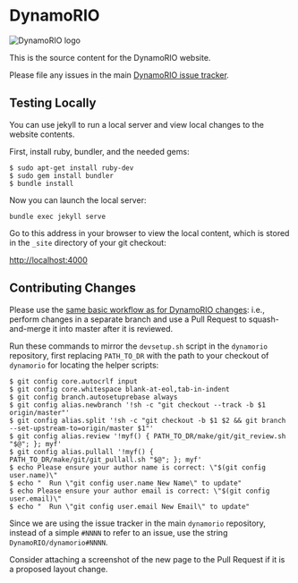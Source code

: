 # DynamoRIO

![DynamoRIO logo](http://www.burningcutlery.com/images/dynamorio/drlogo.png)

This is the source content for the DynamoRIO website.

Please file any issues in the main [DynamoRIO issue
tracker](https://github.com/DynamoRIO/dynamorio/issues).

## Testing Locally

You can use jekyll to run a local server and view local changes to the
website contents.

First, install ruby, bundler, and the needed gems:
```
$ sudo apt-get install ruby-dev
$ sudo gem install bundler
$ bundle install
```

Now you can launch the local server:
```
bundle exec jekyll serve
```

Go to this address in your browser to view the local content, which is
stored in the `_site` directory of your git checkout:

[http://localhost:4000](http://localhost:4000)

## Contributing Changes

Please use the [same basic workflow as for DynamoRIO
changes](https://github.com/DynamoRIO/dynamorio/wiki/Workflow): i.e.,
perform changes in a separate branch and use a Pull Request to
squash-and-merge it into master after it is reviewed.

Run these commands to mirror the `devsetup.sh` script in the `dynamorio`
repository, first replacing `PATH_TO_DR` with the path to your checkout of
`dynamorio` for locating the helper scripts:
```
$ git config core.autocrlf input
$ git config core.whitespace blank-at-eol,tab-in-indent
$ git config branch.autosetuprebase always
$ git config alias.newbranch '!sh -c "git checkout --track -b $1 origin/master"'
$ git config alias.split '!sh -c "git checkout -b $1 $2 && git branch --set-upstream-to=origin/master $1"'
$ git config alias.review '!myf() { PATH_TO_DR/make/git/git_review.sh "$@"; }; myf'
$ git config alias.pullall '!myf() { PATH_TO_DR/make/git/git_pullall.sh "$@"; }; myf'
$ echo Please ensure your author name is correct: \"$(git config user.name)\"
$ echo "  Run \"git config user.name New Name\" to update"
$ echo Please ensure your author email is correct: \"$(git config user.email)\"
$ echo "  Run \"git config user.email New Email\" to update"
```

Since we are using the issue tracker in the main `dynamorio` repository,
instead of a simple `#NNNN` to refer to an issue, use the string
`DynamoRIO/dynamorio#NNNN`.

Consider attaching a screenshot of the new page to the Pull Request if it
is a proposed layout change.
